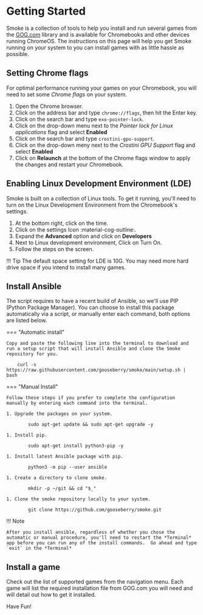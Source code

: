 # Getting Started
Smoke is a collection of tools to help you install and run several games from the [GOG.com](https://www.gog.com) library and is available for Chromebooks and other devices running ChromeOS.  The instructions on this page will help you get Smoke running on your system to you can install games with as little hassle as possible.

## Setting Chrome flags
For optimal performance running your games on your Chromebook, you will need to set some *Chrome flags* on your system. 

1. Open the Chrome browser.
1. Click on the address bar and type `chrome://flags`, then hit the Enter key.
1. Click on the search bar and type `exo-pointer-lock`.
1. Click on the drop-down menu next to the *Pointer lock for Linux applications* flag and select **Enabled**
1. Click on the search bar and type `crostini-gpu-support`.
1. Click on the drop-down meny next to the *Crostini GPU Support* flag and select **Enabled**
1. Click on **Relaunch** at the bottom of the Chrome flags window to apply the changes and restart your Chromebook.


## Enabling Linux Development Environment (LDE)
Smoke is built on a collection of Linux tools.  To get it running, you'll need to turn on the Linux Development Environment from the Chromebook's settings.

1. At the bottom right, click on the time.
1. Click on the settings Icon :material-cog-outline:.
1. Expand the **Advanced** option and click on **Developers**
1. Next to Linux development environment, Click on Turn On.
1. Follow the steps on the screen.

!!! Tip
    The default space setting for LDE is 10G.  You may need more hard drive space if you intend to install many games.

## Install Ansible
The script requires to have a recent build of Ansible, so we'll use PIP (Python Package Manager).  You can choose to install this package automatically via a script, or manually enter each command, both options are listed below.

=== "Automatic install"

    Copy and paste the following line into the terminal to download and run a setup script that will install Ansible and clone the Smoke repository for you.

        curl -s https://raw.githubusercontent.com/gooseberry/smoke/main/setup.sh | bash

=== "Manual Install"

    Follow these steps if you prefer to complete the configuration manually by entering each command into the terminal.

    1. Upgrade the packages on your system.

            sudo apt-get update && sudo apt-get upgrade -y

    1. Install pip.

            sudo apt-get install python3-pip -y

    1. Install latest Ansible package with pip.

            python3 -m pip --user ansible

    1. Create a directory to clone smoke.

            mkdir -p ~/git && cd "$_"

    1. Clone the smoke repository locally to your system.
    
            git clone https://github.com/gooseberry/smoke.git

!!! Note

    After you install ansible, regardless of whether you chose the automatic or manual procedure, you'll need to restart the *Terminal* app before you can run any of the install commands.  Go ahead and type `exit` in the *Terminal* 

## Install a game
Check out the list of supported games from the navigation menu.  Each game will list the required installation file from GOG.com you will need and will detail out how to get it installed.

Have Fun!